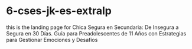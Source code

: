 # 6-cses-jk-es-extralp
this is the landing page for Chica Segura en Secundaria: De Insegura a Segura en 30 Días. Guía para Preadolescentes de 11 Años con Estrategias para Gestionar Emociones y Desafíos
